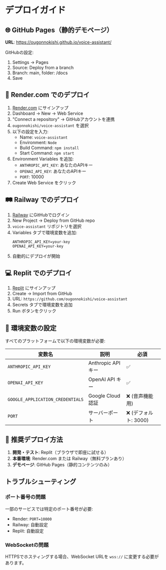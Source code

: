 # デプロイガイド

## 🌐 GitHub Pages（静的デモページ）

**URL**: https://ougonnokishi.github.io/voice-assistant/

GitHubの設定:
1. Settings → Pages
2. Source: Deploy from a branch
3. Branch: main, folder: /docs
4. Save

## 🚀 Render.com でのデプロイ

1. [Render.com](https://render.com) にサインアップ
2. Dashboard → New → Web Service
3. "Connect a repository" → GitHubアカウントを連携
4. `ougonnokishi/voice-assistant` を選択
5. 以下の設定を入力:
   - Name: `voice-assistant`
   - Environment: `Node`
   - Build Command: `npm install`
   - Start Command: `npm start`
6. Environment Variables を追加:
   - `ANTHROPIC_API_KEY`: あなたのAPIキー
   - `OPENAI_API_KEY`: あなたのAPIキー
   - `PORT`: 10000
7. Create Web Service をクリック

## 🛤️ Railway でのデプロイ

1. [Railway](https://railway.app) にGitHubでログイン
2. New Project → Deploy from GitHub repo
3. `voice-assistant` リポジトリを選択
4. Variables タブで環境変数を追加:
   ```
   ANTHROPIC_API_KEY=your-key
   OPENAI_API_KEY=your-key
   ```
5. 自動的にデプロイが開始

## 💻 Replit でのデプロイ

1. [Replit](https://replit.com) にサインアップ
2. Create → Import from GitHub
3. URL: `https://github.com/ougonnokishi/voice-assistant`
4. Secrets タブで環境変数を追加
5. Run ボタンをクリック

## 🔐 環境変数の設定

すべてのプラットフォームで以下の環境変数が必要:

| 変数名 | 説明 | 必須 |
|--------|------|------|
| `ANTHROPIC_API_KEY` | Anthropic API キー | ✅ |
| `OPENAI_API_KEY` | OpenAI API キー | ✅ |
| `GOOGLE_APPLICATION_CREDENTIALS` | Google Cloud 認証 | ❌ (音声機能用) |
| `PORT` | サーバーポート | ❌ (デフォルト: 3000) |

## 🎯 推奨デプロイ方法

1. **開発・テスト**: Replit（ブラウザで即座に試せる）
2. **本番環境**: Render.com または Railway（無料プランあり）
3. **デモページ**: GitHub Pages（静的コンテンツのみ）

## トラブルシューティング

### ポート番号の問題
一部のサービスでは特定のポート番号が必要:
- Render: `PORT=10000`
- Railway: 自動設定
- Replit: 自動設定

### WebSocketの問題
HTTPSでホスティングする場合、WebSocket URLを `wss://` に変更する必要があります。